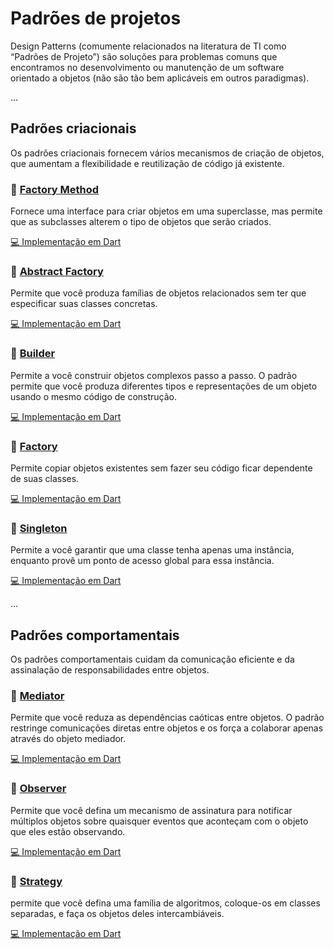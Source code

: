 # Padrões de projetos
Design Patterns (comumente relacionados na literatura de TI como “Padrões de Projeto”) são soluções para problemas comuns que encontramos no desenvolvimento ou manutenção de um software orientado a objetos (não são tão bem aplicáveis em outros paradigmas).

...

## Padrões criacionais
Os padrões criacionais fornecem vários mecanismos de criação de objetos, que aumentam a flexibilidade e reutilização de código já existente.

### 📌 [Factory Method](https://refactoring.guru/pt-br/design-patterns/factory-method)
Fornece uma interface para criar objetos em uma superclasse, mas permite que as subclasses alterem o tipo de objetos que serão criados. 

[💻 Implementação em Dart](./criacionais/factory.dart)

### 📌 [Abstract Factory](https://refactoring.guru/pt-br/design-patterns/abstract-factory)
Permite que você produza famílias de objetos relacionados sem ter que especificar suas classes concretas. 

[💻 Implementação em Dart](./criacionais/abstract_factory.dart)

### 📌 [Builder](https://refactoring.guru/pt-br/design-patterns/builder)
Permite a você construir objetos complexos passo a passo. O padrão permite que você produza diferentes tipos e representações de um objeto usando o mesmo código de construção. 

[💻 Implementação em Dart](./criacionais/builder.dart)

### 📌 [Factory](https://refactoring.guru/pt-br/design-patterns/prototype)
Permite copiar objetos existentes sem fazer seu código ficar dependente de suas classes. 

[💻 Implementação em Dart](./criacionais/factory.dart)

### 📌 [Singleton](https://refactoring.guru/pt-br/design-patterns/singleton)
Permite a você garantir que uma classe tenha apenas uma instância, enquanto provê um ponto de acesso global para essa instância. 

[💻 Implementação em Dart](./criacionais/singleton.dart)


...


## Padrões comportamentais
Os padrões comportamentais cuidam da comunicação eficiente e da assinalação de responsabilidades entre objetos.

### 📌 [Mediator](https://refactoring.guru/pt-br/design-patterns/mediator)
Permite que você reduza as dependências caóticas entre objetos. O padrão restringe comunicações diretas entre objetos e os força a colaborar apenas através do objeto mediador.

[💻 Implementação em Dart](./comportamentais/mediator.dart)

### 📌 [Observer](https://refactoring.guru/pt-br/design-patterns/observer)
Permite que você defina um mecanismo de assinatura para notificar múltiplos objetos sobre quaisquer eventos que aconteçam com o objeto que eles estão observando.

[💻 Implementação em Dart](./comportamentais/observer.dart)

### 📌 [Strategy](https://refactoring.guru/pt-br/design-patterns/strategy)
permite que você defina uma família de algoritmos, coloque-os em classes separadas, e faça os objetos deles intercambiáveis.

[💻 Implementação em Dart](./comportamentais/strategy.dart)